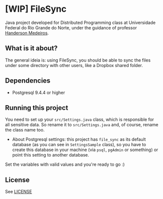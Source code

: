 # [WIP] FileSync
Java project developed for Distributed Programming class at Universidade Federal do Rio Grande do Norte, under the guidance of professor [Handerson Medeiros](https://sigaa.ufrn.br/sigaa/public/docente/portal.jsf?siape=2278805).

## What is it about?
The general ideia is: using FileSync, you should be able to sync the files under some directory with other users, like a Dropbox shared folder.

## Dependencies
- Postgresql 9.4.4 or higher

## Running this project
You need to set up your `src/Settings.java` class, which is responsible for all sensitive data. So rename it to `src/Settings.java` and, of course, rename the class name too.
- About Postgresql settings: this project has `file_sync` as its default database (as you can see in `SettingsSample` class), so you have to create this database in your machine (via `psql`, `pgAdmin` or something) or point this setting to another database.

Set the variables with valid values and you're ready to go :)

## License
See [LICENSE](https://github.com/karydja/FileSync/blob/master/LICENSE)

